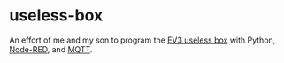 # useless-box
An effort of me and my son to program the [EV3 useless box](http://jkbrickworks.com/luuma-ev3) with Python, [Node-RED](https://nodered.org), and [MQTT](https://www.hivemq.com/blog/mqtt-essentials-part-1-introducing-mqtt).